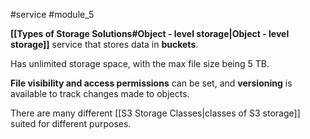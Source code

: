#service #module_5

**[[Types of Storage Solutions#Object - level storage|Object - level storage]]** service that stores data in **buckets**.

Has unlimited storage space, with the max file size being 5 TB.

**File visibility and access permissions** can be set, and **versioning** is available to track changes made to objects.

There are many different [[S3 Storage Classes|classes of S3 storage]] suited for different purposes.